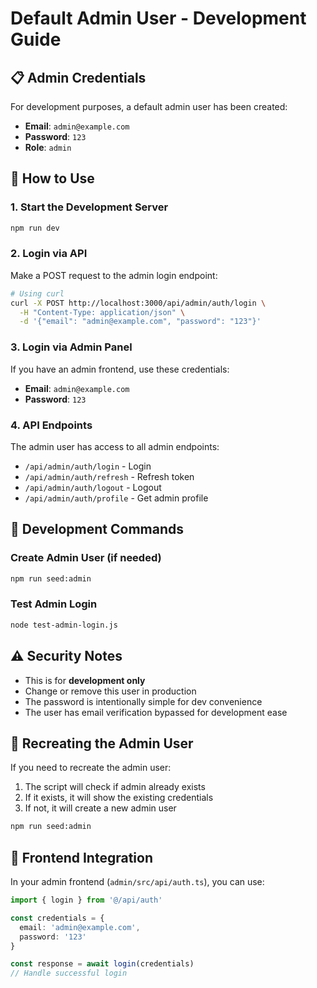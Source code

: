 # Default Admin User - Development Guide

## 📋 Admin Credentials

For development purposes, a default admin user has been created:

- **Email**: `admin@example.com`
- **Password**: `123`
- **Role**: `admin`

## 🚀 How to Use

### 1. Start the Development Server
```bash
npm run dev
```

### 2. Login via API
Make a POST request to the admin login endpoint:

```bash
# Using curl
curl -X POST http://localhost:3000/api/admin/auth/login \
  -H "Content-Type: application/json" \
  -d '{"email": "admin@example.com", "password": "123"}'
```

### 3. Login via Admin Panel
If you have an admin frontend, use these credentials:
- **Email**: `admin@example.com`
- **Password**: `123`

### 4. API Endpoints
The admin user has access to all admin endpoints:
- `/api/admin/auth/login` - Login
- `/api/admin/auth/refresh` - Refresh token
- `/api/admin/auth/logout` - Logout
- `/api/admin/auth/profile` - Get admin profile

## 🔧 Development Commands

### Create Admin User (if needed)
```bash
npm run seed:admin
```

### Test Admin Login
```bash
node test-admin-login.js
```

## ⚠️ Security Notes

- This is for **development only**
- Change or remove this user in production
- The password is intentionally simple for dev convenience
- The user has email verification bypassed for development ease

## 🔄 Recreating the Admin User

If you need to recreate the admin user:

1. The script will check if admin already exists
2. If it exists, it will show the existing credentials
3. If not, it will create a new admin user

```bash
npm run seed:admin
```

## 📱 Frontend Integration

In your admin frontend (`admin/src/api/auth.ts`), you can use:

```typescript
import { login } from '@/api/auth'

const credentials = {
  email: 'admin@example.com',
  password: '123'
}

const response = await login(credentials)
// Handle successful login
```
